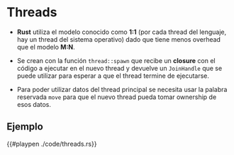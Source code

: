# Threads

- __Rust__ utiliza el modelo conocido como __1:1__ (por cada thread del lenguaje, hay un thread del sistema operativo) dado que tiene menos overhead que el modelo __M:N__.

- Se crean con la función `thread::spawn` que recibe un __closure__ con el código a ejecutar en el nuevo thread y devuelve un `JoinHandle` que se puede utilizar para esperar a que el thread termine de ejecutarse.

- Para poder utilizar datos del thread principal se necesita usar la palabra reservada `move` para que el nuevo thread pueda tomar ownership de esos datos.

## Ejemplo

{{#playpen ./code/threads.rs}}